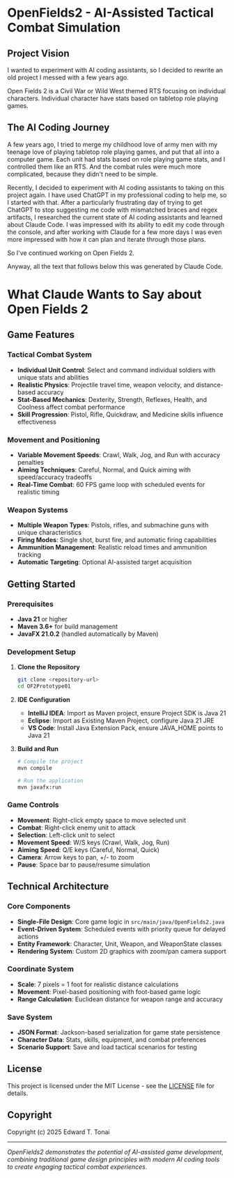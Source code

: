 # OpenFields2 - AI-Assisted Tactical Combat Simulation

## Project Vision

I wanted to experiment with AI coding assistants, so I decided to rewrite an old project I messed with a few years ago.

Open Fields 2 is a Civil War or Wild West themed RTS focusing on individual characters. Individual character have stats based on tabletop role playing games.

## The AI Coding Journey

A few years ago, I tried to merge my childhood love of army men with my teenage love of playing tabletop role playing games, and put that all into a computer game. Each unit had stats based on role playing game stats, and I controlled them like an RTS. And the combat rules were much more complicated, because they didn't need to be simple.

Recently, I decided to experiment with AI coding assistants to taking on this project again. I have used ChatGPT in my professional coding to help me, so I started with that. After a particularly frustrating day of trying to get ChatGPT to stop suggesting me code with mismatched braces and regex artifacts, I researched the current state of AI coding assistants and learned about Claude Code. I was impressed with its ability to edit my code through the console, and after working with Claude for a few more days I was even more impressed with how it can plan and iterate through those plans.

So I've continued working on Open Fields 2.

Anyway, all the text that follows below this was generated by Claude Code.

# What Claude Wants to Say about Open Fields 2

## Game Features

### Tactical Combat System
- **Individual Unit Control**: Select and command individual soldiers with unique stats and abilities
- **Realistic Physics**: Projectile travel time, weapon velocity, and distance-based accuracy
- **Stat-Based Mechanics**: Dexterity, Strength, Reflexes, Health, and Coolness affect combat performance
- **Skill Progression**: Pistol, Rifle, Quickdraw, and Medicine skills influence effectiveness

### Movement and Positioning
- **Variable Movement Speeds**: Crawl, Walk, Jog, and Run with accuracy penalties
- **Aiming Techniques**: Careful, Normal, and Quick aiming with speed/accuracy tradeoffs
- **Real-Time Combat**: 60 FPS game loop with scheduled events for realistic timing

### Weapon Systems
- **Multiple Weapon Types**: Pistols, rifles, and submachine guns with unique characteristics
- **Firing Modes**: Single shot, burst fire, and automatic firing capabilities
- **Ammunition Management**: Realistic reload times and ammunition tracking
- **Automatic Targeting**: Optional AI-assisted target acquisition

## Getting Started

### Prerequisites
- **Java 21** or higher
- **Maven 3.6+** for build management
- **JavaFX 21.0.2** (handled automatically by Maven)

### Development Setup
1. **Clone the Repository**
   ```bash
   git clone <repository-url>
   cd OF2Prototype01
   ```

2. **IDE Configuration**
   - **IntelliJ IDEA**: Import as Maven project, ensure Project SDK is Java 21
   - **Eclipse**: Import as Existing Maven Project, configure Java 21 JRE
   - **VS Code**: Install Java Extension Pack, ensure JAVA_HOME points to Java 21

3. **Build and Run**
   ```bash
   # Compile the project
   mvn compile
   
   # Run the application
   mvn javafx:run
   ```

### Game Controls
- **Movement**: Right-click empty space to move selected unit
- **Combat**: Right-click enemy unit to attack
- **Selection**: Left-click unit to select
- **Movement Speed**: W/S keys (Crawl, Walk, Jog, Run)
- **Aiming Speed**: Q/E keys (Careful, Normal, Quick)
- **Camera**: Arrow keys to pan, +/- to zoom
- **Pause**: Space bar to pause/resume simulation

## Technical Architecture

### Core Components
- **Single-File Design**: Core game logic in `src/main/java/OpenFields2.java`
- **Event-Driven System**: Scheduled events with priority queue for delayed actions
- **Entity Framework**: Character, Unit, Weapon, and WeaponState classes
- **Rendering System**: Custom 2D graphics with zoom/pan camera support

### Coordinate System
- **Scale**: 7 pixels = 1 foot for realistic distance calculations
- **Movement**: Pixel-based positioning with foot-based game logic
- **Range Calculation**: Euclidean distance for weapon range and accuracy

### Save System
- **JSON Format**: Jackson-based serialization for game state persistence
- **Character Data**: Stats, skills, equipment, and combat preferences
- **Scenario Support**: Save and load tactical scenarios for testing

## License

This project is licensed under the MIT License - see the [LICENSE](LICENSE) file for details.

## Copyright

Copyright (c) 2025 Edward T. Tonai

---

*OpenFields2 demonstrates the potential of AI-assisted game development, combining traditional game design principles with modern AI coding tools to create engaging tactical combat experiences.*